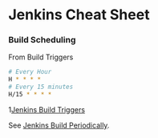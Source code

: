 # Jenkins Cheat Sheet

### Build Scheduling

From Build Triggers

```bash
# Every Hour
H * * * *
# Every 15 minutes
H/15 * * * *
```

1[Jenkins Build Triggers](images/jenkins-build-triggers.png)

See [Jenkins Build Periodically](https://stackoverflow.com/a/38117794/6146580).
